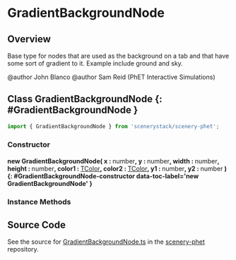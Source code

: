 # GradientBackgroundNode

## Overview

Base type for nodes that are used as the background on a tab and that have
some sort of gradient to it.  Example include ground and sky.

@author John Blanco
@author Sam Reid (PhET Interactive Simulations)

## Class GradientBackgroundNode {: #GradientBackgroundNode }


```js
import { GradientBackgroundNode } from 'scenerystack/scenery-phet';
```
### Constructor

#### new GradientBackgroundNode( x : <span style="font-weight: 400;"><span style="color: hsla(calc(var(--md-hue) + 180deg),80%,40%,1);">number</span></span>, y : <span style="font-weight: 400;"><span style="color: hsla(calc(var(--md-hue) + 180deg),80%,40%,1);">number</span></span>, width : <span style="font-weight: 400;"><span style="color: hsla(calc(var(--md-hue) + 180deg),80%,40%,1);">number</span></span>, height : <span style="font-weight: 400;"><span style="color: hsla(calc(var(--md-hue) + 180deg),80%,40%,1);">number</span></span>, color1 : <span style="font-weight: 400;">[TColor](../scenery/TColor.md)</span>, color2 : <span style="font-weight: 400;">[TColor](../scenery/TColor.md)</span>, y1 : <span style="font-weight: 400;"><span style="color: hsla(calc(var(--md-hue) + 180deg),80%,40%,1);">number</span></span>, y2 : <span style="font-weight: 400;"><span style="color: hsla(calc(var(--md-hue) + 180deg),80%,40%,1);">number</span></span> ) {: #GradientBackgroundNode-constructor data-toc-label='new GradientBackgroundNode' }

### Instance Methods





## Source Code

See the source for [GradientBackgroundNode.ts](https://github.com/phetsims/scenery-phet/blob/main/js/GradientBackgroundNode.ts) in the [scenery-phet](https://github.com/phetsims/scenery-phet) repository.
